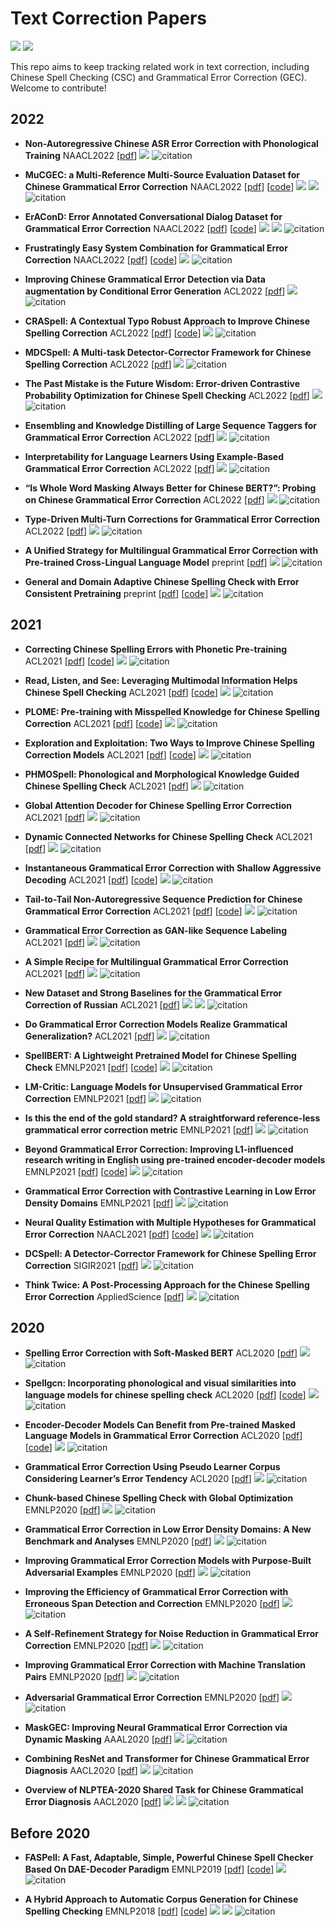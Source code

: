 # Text Correction Papers

![](https://img.shields.io/github/last-commit/nghuyong/Chinese-text-correction-papers?color=green)  ![](https://img.shields.io/badge/PRs-Welcome-red) 

This repo aims to keep tracking related work in text correction, including Chinese Spell Checking (CSC) and Grammatical Error Correction (GEC).
Welcome to contribute!

## 2022
- **Non-Autoregressive Chinese ASR Error Correction with Phonological Training** NAACL2022 [[pdf](https://aclanthology.org/2022.naacl-main.432.pdf)] ![](https://img.shields.io/badge/CSC-green) ![citation](https://img.shields.io/badge/dynamic/json?label=citation&query=citationCount&url=https%3A%2F%2Fapi.semanticscholar.org%2Fgraph%2Fv1%2Fpaper%2Fa55a3e5ef5ae5004d9f03bb67e1a577d95274272%3Ffields%3DcitationCount)

- **MuCGEC: a Multi-Reference Multi-Source Evaluation Dataset for Chinese Grammatical Error Correction** NAACL2022 [[pdf](https://aclanthology.org/2022.naacl-main.227.pdf)] [[code](https://github.com/HillZhang1999/MuCGEC)] ![](https://img.shields.io/badge/GEC-blue) ![](https://img.shields.io/badge/dataset-yellowgreen) ![citation](https://img.shields.io/badge/dynamic/json?label=citation&query=citationCount&url=https%3A%2F%2Fapi.semanticscholar.org%2Fgraph%2Fv1%2Fpaper%2F7733c1117fa243c92007b2a6d45137d94d7dce77%3Ffields%3DcitationCount)

- **ErAConD: Error Annotated Conversational Dialog Dataset for Grammatical Error Correction** NAACL2022 [[pdf](https://arxiv.org/pdf/2112.08466.pdf)] [[code](https://github.com/yuanxun-yx/eracond)] ![](https://img.shields.io/badge/GEC-blue) ![](https://img.shields.io/badge/dataset-yellowgreen) ![citation](https://img.shields.io/badge/dynamic/json?label=citation&query=citationCount&url=https%3A%2F%2Fapi.semanticscholar.org%2Fgraph%2Fv1%2Fpaper%2F790327fd7eb49d76382180ed34cbfc0aeb05f11b%3Ffields%3DcitationCount)

- **Frustratingly Easy System Combination for Grammatical Error Correction** NAACL2022 [[pdf](https://aclanthology.org/2022.naacl-main.143.pdf)] [[code](https://github.com/nusnlp/esc)] ![](https://img.shields.io/badge/GEC-blue) ![citation](https://img.shields.io/badge/dynamic/json?label=citation&query=citationCount&url=https%3A%2F%2Fapi.semanticscholar.org%2Fgraph%2Fv1%2Fpaper%2F18e3ab67607e4fef59195497ba0d296826262670%3Ffields%3DcitationCount)

- **Improving Chinese Grammatical Error Detection via Data augmentation by Conditional Error Generation** ACL2022 [[pdf](https://aclanthology.org/2022.findings-acl.233.pdf)] ![](https://img.shields.io/badge/GEC-blue) ![citation](https://img.shields.io/badge/dynamic/json?label=citation&query=citationCount&url=https%3A%2F%2Fapi.semanticscholar.org%2Fgraph%2Fv1%2Fpaper%2F777c3440e8eff82f26250713290b664869db5de0%3Ffields%3DcitationCount)

- **CRASpell: A Contextual Typo Robust Approach to Improve Chinese Spelling Correction** ACL2022  [[pdf](https://aclanthology.org/2022.findings-acl.237.pdf)] [[code](https://github.com/liushulinle/CRASpell)] ![](https://img.shields.io/badge/CSC-green) ![citation](https://img.shields.io/badge/dynamic/json?label=citation&query=citationCount&url=https%3A%2F%2Fapi.semanticscholar.org%2Fgraph%2Fv1%2Fpaper%2Fa77d34655475fd6eac0ae6ab724a3bd4b36102a6%3Ffields%3DcitationCount)


- **MDCSpell: A Multi-task Detector-Corrector Framework for Chinese Spelling Correction** ACL2022 [[pdf](https://aclanthology.org/2022.findings-acl.98.pdf)] ![](https://img.shields.io/badge/CSC-green) ![citation](https://img.shields.io/badge/dynamic/json?label=citation&query=citationCount&url=https%3A%2F%2Fapi.semanticscholar.org%2Fgraph%2Fv1%2Fpaper%2Fa27df49d3c8b1d96923e2e2eaa9bbfbe3ae732e7%3Ffields%3DcitationCount)

- **The Past Mistake is the Future Wisdom: Error-driven Contrastive Probability Optimization for Chinese Spell Checking** ACL2022 [[pdf](https://arxiv.org/pdf/2203.00991.pdf)] ![](https://img.shields.io/badge/CSC-green) ![citation](https://img.shields.io/badge/dynamic/json?label=citation&query=citationCount&url=https%3A%2F%2Fapi.semanticscholar.org%2Fgraph%2Fv1%2Fpaper%2Fb1cf76df5f21000c2c3433805deeba2e5a27173c%3Ffields%3DcitationCount)

- **Ensembling and Knowledge Distilling of Large Sequence Taggers for Grammatical Error Correction** ACL2022 [[pdf](https://arxiv.org/pdf/2203.13064.pdf)] ![](https://img.shields.io/badge/GEC-blue) ![citation](https://img.shields.io/badge/dynamic/json?label=citation&query=citationCount&url=https%3A%2F%2Fapi.semanticscholar.org%2Fgraph%2Fv1%2Fpaper%2Ff694d3cc5e79199bacf8470800d47b12e03c2e37%3Ffields%3DcitationCount)

- **Interpretability for Language Learners Using Example-Based Grammatical Error Correction** ACL2022 [[pdf](https://arxiv.org/pdf/2203.07085.pdf)] ![](https://img.shields.io/badge/GEC-blue) ![citation](https://img.shields.io/badge/dynamic/json?label=citation&query=citationCount&url=https%3A%2F%2Fapi.semanticscholar.org%2Fgraph%2Fv1%2Fpaper%2F2a488da9560d9466edfe76adb484179f83fa3e9b%3Ffields%3DcitationCount)

- **“Is Whole Word Masking Always Better for Chinese BERT?”: Probing on Chinese Grammatical Error Correction** ACL2022 [[pdf](https://arxiv.org/pdf/2203.00286.pdf)] ![](https://img.shields.io/badge/CGEC-blue) ![citation](https://img.shields.io/badge/dynamic/json?label=citation&query=citationCount&url=https%3A%2F%2Fapi.semanticscholar.org%2Fgraph%2Fv1%2Fpaper%2F18dc24da603896db2264e9174116407a95c593d5%3Ffields%3DcitationCount)

- **Type-Driven Multi-Turn Corrections for Grammatical Error Correction** ACL2022 [[pdf](https://arxiv.org/pdf/2203.09136.pdf)] ![](https://img.shields.io/badge/GEC-blue) ![citation](https://img.shields.io/badge/dynamic/json?label=citation&query=citationCount&url=https%3A%2F%2Fapi.semanticscholar.org%2Fgraph%2Fv1%2Fpaper%2Faa18b921d869cdda150b02fbc25dc32aa12c11a9%3Ffields%3DcitationCount)

- **A Unified Strategy for Multilingual Grammatical Error Correction with Pre-trained Cross-Lingual Language Model** preprint [[pdf](https://arxiv.org/pdf/2201.10707.pdf)] ![](https://img.shields.io/badge/GEC-blue) ![citation](https://img.shields.io/badge/dynamic/json?label=citation&query=citationCount&url=https%3A%2F%2Fapi.semanticscholar.org%2Fgraph%2Fv1%2Fpaper%2F05b90590b1ef911703d83399ea1ff5f01faa44d5%3Ffields%3DcitationCount)

- **General and Domain Adaptive Chinese Spelling Check with Error Consistent Pretraining** preprint [[pdf](https://arxiv.org/pdf/2203.10929.pdf)] [[code](https://github.com/Aopolin-Lv/ECSpell)] ![](https://img.shields.io/badge/CSC-green) ![citation](https://img.shields.io/badge/dynamic/json?label=citation&query=citationCount&url=https%3A%2F%2Fapi.semanticscholar.org%2Fgraph%2Fv1%2Fpaper%2F7b2e10ff257b0387d2b821db86f6aacd06b685e3%3Ffields%3DcitationCount)

## 2021
- **Correcting Chinese Spelling Errors with Phonetic Pre-training** ACL2021 [[pdf](https://aclanthology.org/2021.findings-acl.198)] [[code](https://github.com/PaddlePaddle/PaddleNLP/blob/develop/paddlenlp/taskflow/models/text_correction_model.py)] ![](https://img.shields.io/badge/CSC-green) ![citation](https://img.shields.io/badge/dynamic/json?label=citation&query=citationCount&url=https%3A%2F%2Fapi.semanticscholar.org%2Fgraph%2Fv1%2Fpaper%2Fc70b9276d4e4a27f2218bc3e921e9fc3ffd18f14%3Ffields%3DcitationCount)

- **Read, Listen, and See: Leveraging Multimodal Information Helps Chinese Spell Checking** ACL2021 [[pdf](https://arxiv.org/pdf/2105.12306.pdf)] [[code](https://github.com/DaDaMrX/ReaLiSe)] ![](https://img.shields.io/badge/CSC-green) ![citation](https://img.shields.io/badge/dynamic/json?label=citation&query=citationCount&url=https%3A%2F%2Fapi.semanticscholar.org%2Fgraph%2Fv1%2Fpaper%2Fb92abf442f5cc4971556b157b8e14d17fd600f4b%3Ffields%3DcitationCount)

- **PLOME: Pre-training with Misspelled Knowledge for Chinese Spelling Correction** ACL2021 [[pdf](https://aclanthology.org/2021.acl-long.233)] [[code](https://github.com/liushulinle/PLOME)] ![](https://img.shields.io/badge/CSC-green) ![citation](https://img.shields.io/badge/dynamic/json?label=citation&query=citationCount&url=https%3A%2F%2Fapi.semanticscholar.org%2Fgraph%2Fv1%2Fpaper%2Fcf6be786c307a8c4e523daa455019a6b7650537c%3Ffields%3DcitationCount)

- **Exploration and Exploitation: Two Ways to Improve Chinese Spelling Correction Models** ACL2021 [[pdf](https://aclanthology.org/2021.acl-short.56)] [[code](https://github.com/FDChongli/TwoWaysToImproveCSC)] ![](https://img.shields.io/badge/CSC-green) ![citation](https://img.shields.io/badge/dynamic/json?label=citation&query=citationCount&url=https%3A%2F%2Fapi.semanticscholar.org%2Fgraph%2Fv1%2Fpaper%2F755038a42abf9a9fa6d40ac7c0eb9fbe6298d3f0%3Ffields%3DcitationCount)

- **PHMOSpell: Phonological and Morphological Knowledge Guided Chinese Spelling Check** ACL2021 [[pdf](https://aclanthology.org/2021.acl-long.464.pdf)]  ![](https://img.shields.io/badge/CSC-green) ![citation](https://img.shields.io/badge/dynamic/json?label=citation&query=citationCount&url=https%3A%2F%2Fapi.semanticscholar.org%2Fgraph%2Fv1%2Fpaper%2F9998875164c1d46c8c41be6f22171e90abf0ccbe%3Ffields%3DcitationCount)

- **Global Attention Decoder for Chinese Spelling Error Correction** ACL2021 [[pdf](https://aclanthology.org/2021.findings-acl.122.pdf)] ![](https://img.shields.io/badge/CSC-green) ![citation](https://img.shields.io/badge/dynamic/json?label=citation&query=citationCount&url=https%3A%2F%2Fapi.semanticscholar.org%2Fgraph%2Fv1%2Fpaper%2F74512e17ba6e9617260bf9a65503ffa22bc66e3a%3Ffields%3DcitationCount)

- **Dynamic Connected Networks for Chinese Spelling Check** ACL2021 [[pdf](https://aclanthology.org/2021.findings-acl.216.pdf)] ![](https://img.shields.io/badge/CSC-green) ![citation](https://img.shields.io/badge/dynamic/json?label=citation&query=citationCount&url=https%3A%2F%2Fapi.semanticscholar.org%2Fgraph%2Fv1%2Fpaper%2Faec8c31d3b8cf37b106fb52d07b74fe8bb23c863%3Ffields%3DcitationCount)

- **Instantaneous Grammatical Error Correction with Shallow Aggressive Decoding** ACL2021 [[pdf](https://aclanthology.org/2021.acl-long.462.pdf)] [[code](https://github.com/AutoTemp/Shallow-Aggressive-Decoding)] ![](https://img.shields.io/badge/GEC-blue) ![citation](https://img.shields.io/badge/dynamic/json?label=citation&query=citationCount&url=https%3A%2F%2Fapi.semanticscholar.org%2Fgraph%2Fv1%2Fpaper%2F3efd4b048dd7544333092332bccc3f0aea79f5c7%3Ffields%3DcitationCount)

- **Tail-to-Tail Non-Autoregressive Sequence Prediction for Chinese Grammatical Error Correction** ACL2021 [[pdf](https://aclanthology.org/2021.acl-long.385.pdf)] [[code](https://github.com/lipiji/TtT)] ![](https://img.shields.io/badge/CGEC-blue) ![citation](https://img.shields.io/badge/dynamic/json?label=citation&query=citationCount&url=https%3A%2F%2Fapi.semanticscholar.org%2Fgraph%2Fv1%2Fpaper%2F133a5c9a15b734195d4ecb41c9f3fee01a8e8fd9%3Ffields%3DcitationCount)

- **Grammatical Error Correction as GAN-like Sequence Labeling** ACL2021 [[pdf](https://arxiv.org/pdf/2105.14209.pdf)] ![](https://img.shields.io/badge/GEC-blue) ![citation](https://img.shields.io/badge/dynamic/json?label=citation&query=citationCount&url=https%3A%2F%2Fapi.semanticscholar.org%2Fgraph%2Fv1%2Fpaper%2F24467da89797924cc0fb3931184c17c25b472b37%3Ffields%3DcitationCount)

- **A Simple Recipe for Multilingual Grammatical Error Correction** ACL2021 [[pdf](https://aclanthology.org/2021.acl-short.89.pdf)] ![](https://img.shields.io/badge/GEC-blue) ![citation](https://img.shields.io/badge/dynamic/json?label=citation&query=citationCount&url=https%3A%2F%2Fapi.semanticscholar.org%2Fgraph%2Fv1%2Fpaper%2F674a7fd6223de0ff3bbd032f0d84186fb85404ea%3Ffields%3DcitationCount)

- **New Dataset and Strong Baselines for the Grammatical Error Correction of Russian** ACL2021 [[pdf](https://aclanthology.org/2021.findings-acl.359.pdf)] ![](https://img.shields.io/badge/GEC-blue) ![](https://img.shields.io/badge/dataset-yellowgreen) ![citation](https://img.shields.io/badge/dynamic/json?label=citation&query=citationCount&url=https%3A%2F%2Fapi.semanticscholar.org%2Fgraph%2Fv1%2Fpaper%2F663d5e73ee992e6e39029de386a11103935c4084%3Ffields%3DcitationCount)

- **Do Grammatical Error Correction Models Realize Grammatical Generalization?** ACL2021 [[pdf](https://aclanthology.org/2021.findings-acl.399.pdf)] ![](https://img.shields.io/badge/GEC-blue) ![citation](https://img.shields.io/badge/dynamic/json?label=citation&query=citationCount&url=https%3A%2F%2Fapi.semanticscholar.org%2Fgraph%2Fv1%2Fpaper%2F7ac2f6e5a25eaf6a1a59b0c96ff7cdbfbc17b535%3Ffields%3DcitationCount)

- **SpellBERT: A Lightweight Pretrained Model for Chinese Spelling Check** EMNLP2021 [[pdf](https://aclanthology.org/2021.emnlp-main.287)] [[code](https://github.com/benbijituo/SpellBERT/)] ![](https://img.shields.io/badge/CSC-green) ![citation](https://img.shields.io/badge/dynamic/json?label=citation&query=citationCount&url=https%3A%2F%2Fapi.semanticscholar.org%2Fgraph%2Fv1%2Fpaper%2Fc92f38290af09b09b609b1685ae69f672b8ce6f5%3Ffields%3DcitationCount)

- **LM-Critic: Language Models for Unsupervised Grammatical Error Correction** EMNLP2021 [[pdf](https://arxiv.org/pdf/2109.06822.pdf)] ![](https://img.shields.io/badge/GEC-blue) ![citation](https://img.shields.io/badge/dynamic/json?label=citation&query=citationCount&url=https%3A%2F%2Fapi.semanticscholar.org%2Fgraph%2Fv1%2Fpaper%2F9cac09098aa611bd9a94d080d2401840632ab16f%3Ffields%3DcitationCount)

- **Is this the end of the gold standard? A straightforward reference-less grammatical error correction metric** EMNLP2021 [[pdf](https://aclanthology.org/2021.emnlp-main.239.pdf)] ![](https://img.shields.io/badge/GEC-blue) ![citation](https://img.shields.io/badge/dynamic/json?label=citation&query=citationCount&url=https%3A%2F%2Fapi.semanticscholar.org%2Fgraph%2Fv1%2Fpaper%2Fd0f5491ca2110efb926252a3eb0c2b0cab1ed56b%3Ffields%3DcitationCount)

- **Beyond Grammatical Error Correction: Improving L1-influenced research writing in English using pre-trained encoder-decoder models** EMNLP2021 [[pdf](https://aclanthology.org/2021.findings-emnlp.216.pdf)] [[code](https://github.com/gzomer/BeyondGEC)] ![](https://img.shields.io/badge/GEC-blue) ![citation](https://img.shields.io/badge/dynamic/json?label=citation&query=citationCount&url=https%3A%2F%2Fapi.semanticscholar.org%2Fgraph%2Fv1%2Fpaper%2F4f3d2d28111c38c4755e6c62c27085195c9ec964%3Ffields%3DcitationCount)

- **Grammatical Error Correction with Contrastive Learning in Low Error Density Domains** EMNLP2021 [[pdf](https://aclanthology.org/2021.findings-emnlp.419.pdf)] ![](https://img.shields.io/badge/GEC-blue) ![citation](https://img.shields.io/badge/dynamic/json?label=citation&query=citationCount&url=https%3A%2F%2Fapi.semanticscholar.org%2Fgraph%2Fv1%2Fpaper%2F1262b9696f1d1e4dab767789de49f459b1ca12a6%3Ffields%3DcitationCount)

- **Neural Quality Estimation with Multiple Hypotheses for Grammatical Error Correction** NAACL2021 [[pdf](https://arxiv.org/pdf/2105.04443.pdf)] [[code](https://github.com/thunlp/VERNet)] ![](https://img.shields.io/badge/GEC-blue) ![citation](https://img.shields.io/badge/dynamic/json?label=citation&query=citationCount&url=https%3A%2F%2Fapi.semanticscholar.org%2Fgraph%2Fv1%2Fpaper%2F209923f17bb2fccc1a92dd5aea818171846496ec%3Ffields%3DcitationCount)

- **DCSpell: A Detector-Corrector Framework for Chinese Spelling Error Correction** SIGIR2021 [[pdf](https://dl.acm.org/doi/10.1145/3404835.3463050)] ![](https://img.shields.io/badge/CSC-green) ![citation](https://img.shields.io/badge/dynamic/json?label=citation&query=citationCount&url=https%3A%2F%2Fapi.semanticscholar.org%2Fgraph%2Fv1%2Fpaper%2Fbce914a30371931915c0916c68eb621ef774dde2%3Ffields%3DcitationCount)

- **Think Twice: A Post-Processing Approach for the Chinese Spelling Error Correction** AppliedScience [[pdf](https://www.mdpi.com/2076-3417/11/13/5832)] ![](https://img.shields.io/badge/CSC-green) ![citation](https://img.shields.io/badge/dynamic/json?label=citation&query=citationCount&url=https%3A%2F%2Fapi.semanticscholar.org%2Fgraph%2Fv1%2Fpaper%2Fa3cd1fe6e4b469c2608559bbaa9daf4c3d992d4a%3Ffields%3DcitationCount)

## 2020
- **Spelling Error Correction with Soft-Masked BERT** ACL2020 [[pdf](https://arxiv.org/pdf/2005.07421.pdf)] ![](https://img.shields.io/badge/CSC-green) ![citation](https://img.shields.io/badge/dynamic/json?label=citation&query=citationCount&url=https%3A%2F%2Fapi.semanticscholar.org%2Fgraph%2Fv1%2Fpaper%2F93bf0b32b17297d94f6a2cc35bce7c396eb17b36%3Ffields%3DcitationCount)

- **Spellgcn: Incorporating phonological and visual similarities into language models for chinese spelling check** ACL2020 [[pdf](https://arxiv.org/pdf/2004.14166.pdf)] [[code](https://github.com/ACL2020SpellGCN/SpellGCN)] ![](https://img.shields.io/badge/CSC-green) ![citation](https://img.shields.io/badge/dynamic/json?label=citation&query=citationCount&url=https%3A%2F%2Fapi.semanticscholar.org%2Fgraph%2Fv1%2Fpaper%2Fbc4b6bc216a9748aa5a37e0bf7b4ca0876f57e4b%3Ffields%3DcitationCount)

- **Encoder-Decoder Models Can Benefit from Pre-trained Masked Language Models in Grammatical Error Correction** ACL2020 [[pdf](https://arxiv.org/pdf/2005.00987.pdf)] [[code](https://github.com/kanekomasahiro/bert-gec)] ![](https://img.shields.io/badge/GEC-blue) ![citation](https://img.shields.io/badge/dynamic/json?label=citation&query=citationCount&url=https%3A%2F%2Fapi.semanticscholar.org%2Fgraph%2Fv1%2Fpaper%2F5714c48293bf77e399fd1ba8ad62e74e252fdb9e%3Ffields%3DcitationCount)

- **Grammatical Error Correction Using Pseudo Learner Corpus Considering Learner’s Error Tendency** ACL2020 [[pdf](https://aclanthology.org/2020.acl-srw.5.pdf)] ![](https://img.shields.io/badge/GEC-blue) ![citation](https://img.shields.io/badge/dynamic/json?label=citation&query=citationCount&url=https%3A%2F%2Fapi.semanticscholar.org%2Fgraph%2Fv1%2Fpaper%2F5962632fd728aaee3b402b64c708a899419f87dd%3Ffields%3DcitationCount)

- **Chunk-based Chinese Spelling Check with Global Optimization** EMNLP2020 [[pdf](https://aclanthology.org/2020.findings-emnlp.184.pdf)] ![](https://img.shields.io/badge/CSC-green) ![citation](https://img.shields.io/badge/dynamic/json?label=citation&query=citationCount&url=https%3A%2F%2Fapi.semanticscholar.org%2Fgraph%2Fv1%2Fpaper%2F6e1ed1a05ab12e931b8b2c5c08197a61d66b1a27%3Ffields%3DcitationCount)

- **Grammatical Error Correction in Low Error Density Domains: A New Benchmark and Analyses** EMNLP2020 [[pdf](https://aclanthology.org/2020.emnlp-main.680.pdf)] ![](https://img.shields.io/badge/GEC-blue) ![citation](https://img.shields.io/badge/dynamic/json?label=citation&query=citationCount&url=https%3A%2F%2Fapi.semanticscholar.org%2Fgraph%2Fv1%2Fpaper%2Fbf653319c217af18debb1c2ebebfbf1485dcaba8%3Ffields%3DcitationCount)

- **Improving Grammatical Error Correction Models with Purpose-Built Adversarial Examples** EMNLP2020 [[pdf](https://aclanthology.org/2020.emnlp-main.228.pdf)]  ![](https://img.shields.io/badge/GEC-blue) ![citation](https://img.shields.io/badge/dynamic/json?label=citation&query=citationCount&url=https%3A%2F%2Fapi.semanticscholar.org%2Fgraph%2Fv1%2Fpaper%2F492567fd5599d36be6d2eb496860c7de8ce9a014%3Ffields%3DcitationCount)

- **Improving the Efficiency of Grammatical Error Correction with Erroneous Span Detection and Correction** EMNLP2020 [[pdf](https://aclanthology.org/2020.emnlp-main.581.pdf)]  ![](https://img.shields.io/badge/GEC-blue) ![citation](https://img.shields.io/badge/dynamic/json?label=citation&query=citationCount&url=https%3A%2F%2Fapi.semanticscholar.org%2Fgraph%2Fv1%2Fpaper%2F5b834c1ce83767cbb45335e11d75dfdec46f9072%3Ffields%3DcitationCount)

- **A Self-Refinement Strategy for Noise Reduction in Grammatical Error Correction** EMNLP2020 [[pdf](https://aclanthology.org/2020.findings-emnlp.26.pdf)] ![](https://img.shields.io/badge/GEC-blue) ![citation](https://img.shields.io/badge/dynamic/json?label=citation&query=citationCount&url=https%3A%2F%2Fapi.semanticscholar.org%2Fgraph%2Fv1%2Fpaper%2Fb2e5edcc692d2c974ec614f3ace9b77148ce0e1a%3Ffields%3DcitationCount)

- **Improving Grammatical Error Correction with Machine Translation Pairs** EMNLP2020 [[pdf](https://aclanthology.org/2020.findings-emnlp.30.pdf)] ![](https://img.shields.io/badge/GEC-blue) ![citation](https://img.shields.io/badge/dynamic/json?label=citation&query=citationCount&url=https%3A%2F%2Fapi.semanticscholar.org%2Fgraph%2Fv1%2Fpaper%2F4d8ff1bcf50b3f560269d2e7df97a87d2ac1a9fb%3Ffields%3DcitationCount)

- **Adversarial Grammatical Error Correction** EMNLP2020 [[pdf](https://arxiv.org/pdf/2010.02407.pdf)] ![](https://img.shields.io/badge/GEC-blue) ![citation](https://img.shields.io/badge/dynamic/json?label=citation&query=citationCount&url=https%3A%2F%2Fapi.semanticscholar.org%2Fgraph%2Fv1%2Fpaper%2Fe85dbf9a3d71b8d9a9e3168938a132104621e2b1%3Ffields%3DcitationCount)

- **MaskGEC: Improving Neural Grammatical Error Correction via Dynamic Masking** AAAL2020 [[pdf](https://ojs.aaai.org/index.php/AAAI/article/view/5476)] ![](https://img.shields.io/badge/CGEC-blue) ![citation](https://img.shields.io/badge/dynamic/json?label=citation&query=citationCount&url=https%3A%2F%2Fapi.semanticscholar.org%2Fgraph%2Fv1%2Fpaper%2Fa32e3f890f8a38f2064803ce92687e6228241fb9%3Ffields%3DcitationCount)

- **Combining ResNet and Transformer for Chinese Grammatical Error Diagnosis** AACL2020 [[pdf](https://aclanthology.org/2020.nlptea-1.5.pdf)] ![](https://img.shields.io/badge/CGEC-blue) ![citation](https://img.shields.io/badge/dynamic/json?label=citation&query=citationCount&url=https%3A%2F%2Fapi.semanticscholar.org%2Fgraph%2Fv1%2Fpaper%2Fe8fe671e2e04c1b45a5dddc51c1e60768a66b628%3Ffields%3DcitationCount)

- **Overview of NLPTEA-2020 Shared Task for Chinese Grammatical Error Diagnosis** AACL2020 [[pdf](https://aclanthology.org/2020.nlptea-1.4)] ![](https://img.shields.io/badge/CGEC-blue) ![](https://img.shields.io/badge/dataset-yellowgreen) ![citation](https://img.shields.io/badge/dynamic/json?label=citation&query=citationCount&url=https%3A%2F%2Fapi.semanticscholar.org%2Fgraph%2Fv1%2Fpaper%2F2119f2e7497cacebc43ea04d0d8df96df9d08e03%3Ffields%3DcitationCount)

## Before 2020
- **FASPell: A Fast, Adaptable, Simple, Powerful Chinese Spell Checker Based On DAE-Decoder Paradigm** EMNLP2019 [[pdf](https://aclanthology.org/D19-5522.pdf)] [[code](https://github.com/iqiyi/FASPell)] ![](https://img.shields.io/badge/CSC-green) ![citation](https://img.shields.io/badge/dynamic/json?label=citation&query=citationCount&url=https%3A%2F%2Fapi.semanticscholar.org%2Fgraph%2Fv1%2Fpaper%2Fb8783d2fe5affed35dd62cad74a5f468359cc5cc%3Ffields%3DcitationCount)

- **A Hybrid Approach to Automatic Corpus Generation for Chinese Spelling Checking** EMNLP2018 [[pdf](https://aclanthology.org/D18-1273.pdf)] [[code](https://github.com/wdimmy/Automatic-Corpus-Generation)] ![](https://img.shields.io/badge/CSC-green) ![](https://img.shields.io/badge/dataset-yellowgreen) ![citation](https://img.shields.io/badge/dynamic/json?label=citation&query=citationCount&url=https%3A%2F%2Fapi.semanticscholar.org%2Fgraph%2Fv1%2Fpaper%2Fc12e270f347334ced34614e110b9319888522da8%3Ffields%3DcitationCount) 

